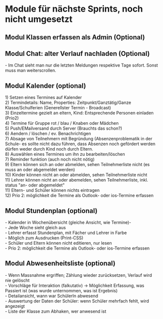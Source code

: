 <h1>Module für nächste Sprints, noch nicht umgesetzt</h1>

<h2>Modul Klassen erfassen als Admin (Optional)</h2>

<h2>Modul Chat: alter Verlauf nachladen (Optional)</h2>
- Im Chat sieht man nur die letzten Meldungen respektive Tage sofort. Sonst muss man weiterscrollen. 

<h2>Modul Kalender (optional)</h2>
 1) Setzen eines Termines auf Kalender<br>
 2) Termindetails: Name, Properties: Zeitpunkt/Ganztätig/Ganze Klasse/Schulferien (Generellster Termin - Broadcast)<br>
 3) Einzeltermine gezielt an eltern, Kind: Entsprechende Personen einladen (Prio2)<br>
 4) Termine für Gruppe rot / blau / Knaben oder Mädchen<br>
 5) Push/EMailversand durch Server (Brauchts das schon?)<br>
 6) Aendern / löschen / ev. Benachrichtigen<br>
 7) Absage von Teilnehmern mit Begründung (Absenzenproblematik in der Schule- es sollte nicht dazu führen, dass Absenzen noch gefördert werden dürfen weder durch Kind noch durch Eltern.<br>
 8) Auswählen eines Termines um ihn zu bearbeiten/löschen<br>
 7) Reminder funktion (auch noch nicht nötig)<br>
 9) Eltern können sich an oder abmelden, sehen Teilnehmerliste nicht (es muss an oder abgemeldet werden)<br>
 10) Kinder können nicht an oder abmelden, sehen Teilnehmerliste nicht<br>
 11) Lehrer können nicht an oder abemelden, sehen Teilnehmerliste, inkl. status "an- oder abgemeldet"<br>
 11) Eltern- und Schüler können nichts eintragen<br>
 12) Prio 2: möglichkeit die Termine als Outlook- oder ios-Termine erfassen<br>

<h2>Modul Stundenplan (optional)</h2>
- Kalender in Wochenübersicht (gleiche Ansicht, wie Termine)-<br>
- Jede Woche sieht gleich aus<br>
- Lehrer erfasst Stundenplan, mit Fächer und Lehrer in Farbe<br>
- Möglich zum Ausdrucken (Print-CSS)<br>
- Schüler und Eltern können nicht editieren, nur lesen<br>
- Prio 2: möglichkeit die Termine als Outlook- oder ios-Termine erfassen<br>

<h2>Modul Abwesenheitsliste (optional)</h2>
- Wenn Massnahme ergriffen; Zählung wieder zurücksetzen, Verlauf wird nie gelöscht<br>
- Vorschläge für Interaktion (falkutativ) -> Möglichkeit Erfassung, was Passiert ist (was wurde unternommen, was ist Ergebnis)<br>
- Detailansicht, wann war SchülerIn abwesend<br>
- Auswertung der Daten der Schüler: wenn Schüler mehrfach fehlt, wird angezeigt<br>
- Liste der Klasse zum Abhaken, wer anwesend ist<br>
